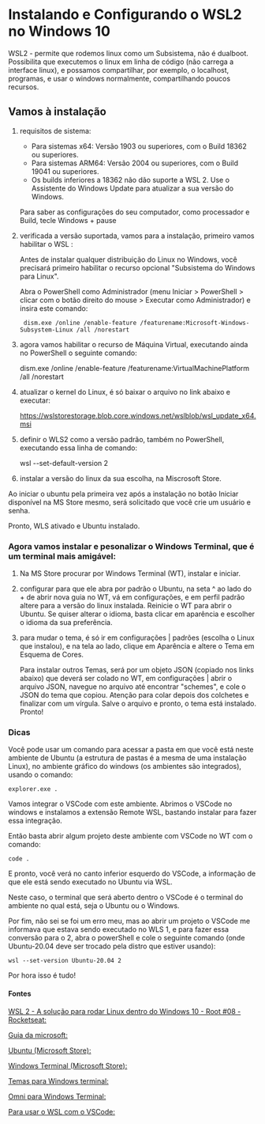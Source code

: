 # Instalando e Configurando o WSL2 no Windows 10

WSL2 - permite que rodemos linux como um Subsistema, não é dualboot. Possibilita que executemos o linux em linha de código (não carrega a interface linux), e possamos compartilhar, por exemplo, o localhost, programas, e usar o windows normalmente, compartilhando poucos recursos.

## Vamos à instalação

1. requisitos de sistema:

    - Para sistemas x64: Versão 1903 ou superiores, com o Build 18362 ou superiores.
    - Para sistemas ARM64: Versão 2004 ou superiores, com o Build 19041 ou superiores.
    - Os builds inferiores a 18362 não dão suporte a WSL 2. Use o Assistente do Windows Update para atualizar a sua versão do Windows.

    Para saber as configurações do seu computador, como processador e Build, tecle Windows + pause

2. verificada a versão suportada, vamos para a instalação, primeiro vamos habilitar o WSL :

    Antes de instalar qualquer distribuição do Linux no Windows, você precisará primeiro habilitar o recurso opcional "Subsistema do Windows para Linux".

    Abra o PowerShell como Administrador (menu Iniciar > PowerShell > clicar com o botão direito do mouse > Executar como Administrador) e insira este comando:

        dism.exe /online /enable-feature /featurename:Microsoft-Windows-Subsystem-Linux /all /norestart

3. agora vamos habilitar o recurso de Máquina Virtual, executando ainda no PowerShell o seguinte comando:

    dism.exe /online /enable-feature /featurename:VirtualMachinePlatform /all /norestart

4. atualizar o kernel do Linux, é só baixar o arquivo no link abaixo e executar:

    https://wslstorestorage.blob.core.windows.net/wslblob/wsl_update_x64.msi

5. definir o WLS2 como a versão padrão, também no PowerShell, executando essa linha de comando:

    wsl --set-default-version 2

6. instalar a versão do linux da sua escolha, na Miscrosoft Store.

Ao iniciar o ubuntu pela primeira vez após a instalação no botão Iniciar disponível na MS Store mesmo, será solicitado que você crie um usuário e senha.

Pronto, WLS ativado e Ubuntu instalado.

### Agora vamos instalar e pesonalizar o Windows Terminal, que é um terminal mais amigável:

1. Na MS Store procurar por Windows Terminal (WT), instalar e iniciar.

2. configurar para que ele abra por padrão o Ubuntu, na seta ^ ao lado do + de abrir nova guia no WT, vá em configurações, e em perfil padrão altere para a versão do linux instalada. Reinicie o WT para abrir o Ubuntu. Se quiser alterar o idioma, basta clicar em aparência e escolher o idioma da sua preferência.

3. para mudar o tema, é só ir em configurações | padrões (escolha o Linux que instalou), e na tela ao lado, clique em Aparência e altere o Tema em Esquema de Cores.

    Para instalar outros Temas, será por um objeto JSON (copiado nos links abaixo) que deverá ser colado no WT, em configurações | abrir o arquivo JSON, navegue no arquivo até encontrar "schemes", e cole o JSON do tema que copiou. Atenção para colar depois dos colchetes e finalizar com um vírgula. Salve o arquivo e pronto, o tema está instalado. Pronto!

### Dicas

Você pode usar um comando para acessar a pasta em que você está neste ambiente de Ubuntu (a estrutura de pastas é a mesma de uma instalação Linux), no ambiente gráfico do windows (os ambientes são integrados), usando o comando:

    explorer.exe .

Vamos integrar o VSCode com este ambiente. Abrimos o VSCode no windows e instalamos a extensão Remote WSL, bastando instalar para fazer essa integração.

Então basta abrir algum projeto deste ambiente com VSCode no WT com o comando:

    code .

E pronto, você verá no canto inferior esquerdo do VSCode, a informação de que ele está sendo executado no Ubuntu via WSL.

Neste caso, o terminal que será aberto dentro o VSCode é o terminal do ambiente no qual está, seja o Ubuntu ou o Windows.

Por fim, não sei se foi um erro meu, mas ao abrir um projeto o VSCode me informava que estava sendo executado no WLS 1, e para fazer essa conversão para o 2, abra o powerShell e cole o seguinte comando (onde Ubuntu-20.04 deve ser trocado pela distro que estiver usando):

    wsl --set-version Ubuntu-20.04 2

Por hora isso é tudo!

#### Fontes

[WSL 2 - A solução para rodar Linux dentro do Windows 10 - Root #08 - Rocketseat:](https://www.youtube.com/watch?v=hd6lxt5iVsg)

[Guia da microsoft:](https://www.youtube.com/redirect?event=video_description&redir_token=QUFFLUhqblNsTHZpdDhmSHFPeGttZFB5TFY1emtocERzZ3xBQ3Jtc0trd3EzOHhGdW4xZEs0bUFNLUd0M3hKZFRRYzJVd2xaS3lSbjZkQS1HU2RIcmlGb1Nhb0NLMkU5TjFydDFQSGx2RlVydnl0bEpJd0QzZXpfeFVZT09GLVVTWk1fdVlacWY3QmlxcTh4X1ppU1IwR0tldw&q=https%3A%2F%2Fdocs.microsoft.com%2Fpt-br%2Fwindows%2Fwsl%2Finstall-win10)

[Ubuntu (Microsoft Store):](https://www.youtube.com/redirect?event=video_description&redir_token=QUFFLUhqbTBhVWJWalR3b0VQdFk5Z090WU9NTFlFWWo4Z3xBQ3Jtc0ttZFM1MHRvV1N0UHZNNUhEQ2VXSG9WZ3d0a3BObE1RTzVPS0dyVFJ1MzRMY2NZazJ1SU1TWGtyRTJMT3g1X3pnZ0VNNV9USzVJQjBsZFB1amJuYVZ5UXhSOFpQVmJxNUVWd3Rsam1mYzVFMllyTEtJZw&q=https%3A%2F%2Fwww.microsoft.com%2Fpt-br%2Fp%2Fubuntu-2004-lts%2F9n6svws3rx71%3Factivetab%3Dpivot%3Aoverviewtab)

[Windows Terminal (Microsoft Store):](https://www.youtube.com/redirect?event=video_description&redir_token=QUFFLUhqa1pTb0RXTWtqTF9tUTJzaGJYUXFrbHFjNTNqQXxBQ3Jtc0tuNTE0TXR6OU5HeXlNZjFfSHF3bGt5VWVuWDYyemlmV0VxV09XdFVoQzMzY2prN3I1TF80Z0g3aXlYT2tBazB2S3YzSW0zOXdBYVFRM0J0czVmVk1GOUVkbXFNYmU0Vzh5LUhlNVlWZHZsTTRmN3B2Yw&q=https%3A%2F%2Fwww.microsoft.com%2Fpt-br%2Fp%2Fwindows-terminal%2F9n0dx20hk701%23activetab%3Dpivot%3Aoverviewtab)

[Temas para Windows terminal:](https://www.youtube.com/redirect?event=video_description&redir_token=QUFFLUhqbHNDN014QlI0eGN0RFR1c1p3cFk1OHRvOFlKQXxBQ3Jtc0ttamZmcW5TbmJYM1ZuSV9HdFpIczBBTExwMHBBbUZ6bjdiSjlkaHNRdC1sa3JJbk94cUI3NTRJeUR6UUUzREhjV0E1bHVseGJubUZvWHhxTlU4b3QydTFVSGZ1RnUyaWNoTnNoUjlBUkotUG4wcWg5WQ&q=https%3A%2F%2Fwindowsterminalthemes.dev)

[Omni para Windows Terminal:](https://www.youtube.com/redirect?event=video_description&redir_token=QUFFLUhqbGhBZzRRUWU4NW90NVJKN1JxMnRDck5samNxQXxBQ3Jtc0tuTGJTRnhFc3J3ZzVCTWtnakdWRXpMRVBBaTZsREhXV1h5LTZCYW9aT2VBOHB4bmw2cTI1T2ZzSWlkV3RzcFVubVFneEVnN1hHQVh6cUlOX01INVNncGxPQlFIZ3VZdmgycU5wVk9OZzF3Z1Y4S1dMNA&q=https%3A%2F%2Fgithub.com%2Fgetomni%2Fwindows-terminal)

[Para usar o WSL com o VSCode:](https://www.youtube.com/redirect?event=video_description&redir_token=QUFFLUhqbXB3RlQtUmM1M0p1bmVSMDJRMGt6ZjRldnM1QXxBQ3Jtc0tsZ25vaFpxOHNzRHIyblUzMk1vVjJsd0IyNzdSNzd4UWVLclR5R3NHbTlGX2pWQmZBdUlCTWtBRE1xeHZiVUp5alByTks4MzhPRmtjQU0zeWJIMWFLMUNZTHByYXpFbnNVQXd6ZGtLemg3ejcxcVlRaw&q=https%3A%2F%2Fgithub.com%2FMicrosoft%2Fvscode-remote-release)